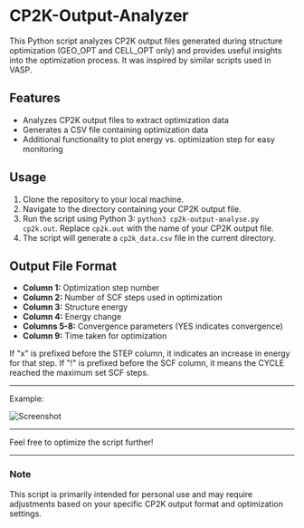 # CP2K-Output-Analyzer
This Python script analyzes CP2K output files generated during structure optimization (GEO_OPT and CELL_OPT only) and provides useful insights into the optimization process. It was inspired by similar scripts used in VASP.

## Features
- Analyzes CP2K output files to extract optimization data
- Generates a CSV file containing optimization data
- Additional functionality to plot energy vs. optimization step for easy monitoring

## Usage
1. Clone the repository to your local machine.
2. Navigate to the directory containing your CP2K output file.
3. Run the script using Python 3: `python3 cp2k-output-analyse.py cp2k.out`. Replace `cp2k.out` with the name of your CP2K output file.
4. The script will generate a `cp2k_data.csv` file in the current directory.

## Output File Format
- **Column 1:** Optimization step number
- **Column 2:** Number of SCF steps used in optimization
- **Column 3:** Structure energy
- **Column 4:** Energy change
- **Columns 5-8:** Convergence parameters (YES indicates convergence)
- **Column 9:** Time taken for optimization

If "x" is prefixed before the STEP column, it indicates an increase in energy for that step. If "!" is prefixed before the SCF column, it means the CYCLE reached the maximum set SCF steps.

---

Example:

![Screenshot](https://github.com/ma455173220/CP2K-Output-Analyzer/assets/42956329/c7fd90de-7b32-4b56-b007-e91b238fa0db)

---

Feel free to optimize the script further!

---

### Note
This script is primarily intended for personal use and may require adjustments based on your specific CP2K output format and optimization settings.
